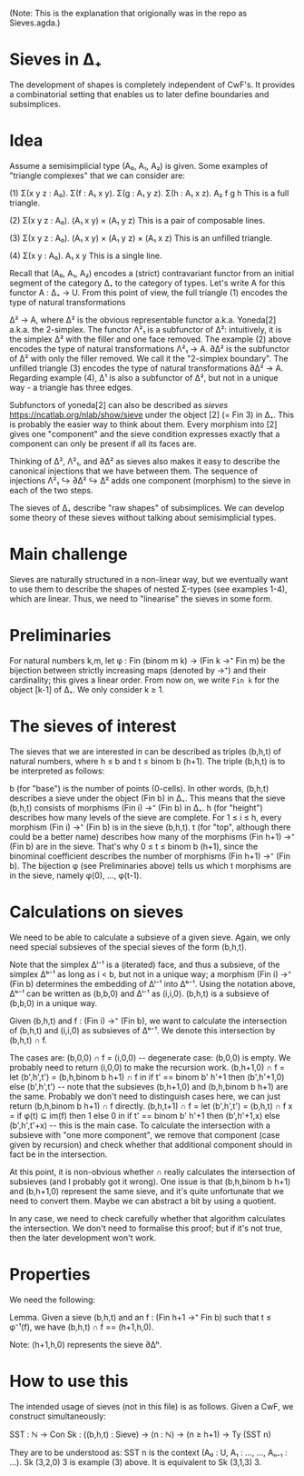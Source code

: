 (Note: This is the explanation that origionally was in
the repo as Sieves.agda.)

# Sieves in Δ₊

The development of shapes is completely independent of
CwF's. It provides a combinatorial setting that enables us
to later define boundaries and subsimplices.

# Idea

Assume a semisimplicial type (A₀, A₁, A₂) is given. Some
examples of "triangle complexes" that we can consider are:

(1) Σ(x y z : A₀).
     Σ(f : A₁ x y). Σ(g : A₁ y z). Σ(h : A₁ x z).
      A₂ f g h
    This is a full triangle.

(2) Σ(x y z : A₀). (A₁ x y) × (A₁ y z)
    This is a pair of composable lines.

(3) Σ(x y z : A₀). (A₁ x y) × (A₁ y z) × (A₁ x z)
    This is an unfilled triangle.

(4) Σ(x y : A₀). A₁ x y
    This is a single line.

Recall that (A₀, A₁, A₂) encodes a (strict) contravariant
functor from an initial segment of the category Δ₊ to the
category of types. Let's write A for this functor
  A : Δ₊ → U.
From this point of view, the full triangle (1) encodes the
type of natural transformations

  Δ² → A,
where Δ² is the obvious representable functor a.k.a.
Yoneda[2] a.k.a. the 2-simplex. The functor Λ²₁ is a
subfunctor of Δ²: intuitively, it is the simplex Δ² with the
filler and one face removed.
The example (2) above encodes the type of natural
transformations
  Λ²₁ → A.
∂Δ² is the subfunctor of Δ² with only the filler removed. We
call it the "2-simplex boundary". The unfilled triangle (3)
encodes the type of natural transformations
  ∂Δ² → A.
Regarding example (4), Δ¹ is also a subfunctor of Δ², but
not in a unique way - a triangle has three edges.

Subfunctors of yoneda[2] can also be described as *sieves*
  https://ncatlab.org/nlab/show/sieve
under the object [2] (= Fin 3) in Δ₊. This is probably the
easier way to think about them. Every morphism into [2]
gives one "component" and the sieve condition expresses
exactly that a component can only be present if all its
faces are.

Thinking of Δ², Λ²₁, and ∂Δ² as sieves also makes it easy to
describe the canonical injections that we have between them.
The sequence of injections
  Λ²₁ ↪ ∂Δ² ↪ Δ²
adds one component (morphism) to the sieve in each of the
two steps.

The sieves of Δ₊ describe "raw shapes" of subsimplices. We
can develop some theory of these sieves without talking
about semisimplicial types.

# Main challenge

Sieves are naturally structured in a non-linear way, but we
eventually want to use them to describe the shapes of nested
Σ-types (see examples 1-4), which are linear. Thus, we need
to "linearise" the sieves in some form.

# Preliminaries

For natural numbers k,m, let
  φ : Fin (binom m k) → (Fin k →⁺ Fin m)
be the bijection between strictly increasing maps (denoted
by →⁺) and their cardinality; this gives a linear order.
From now on, we write `Fin k` for the object [k-1] of Δ₊. We
only consider k ≥ 1.

# The sieves of interest

The sieves that we are interested in can be described as
triples
  (b,h,t)
of natural numbers, where h ≤ b and t ≤ binom b (h+1). The
triple (b,h,t) is to be interpreted as follows:

b (for "base") is the number of points (0-cells).
  In other words, (b,h,t) describes a sieve under the object
  (Fin b) in Δ₊. This means that the sieve (b,h,t) consists
  of morphisms (Fin i) →⁺ (Fin b) in Δ₊.
h (for "height") describes how many levels of the sieve are
  complete. For 1 ≤ i ≤ h, every morphism (Fin i) →⁺ (Fin b)
  is in the sieve (b,h,t).
t (for "top", although there could be a better name)
  describes how many of the morphisms (Fin h+1) →⁺ (Fin b)
  are in the sieve. That's why 0 ≤ t ≤ binom b (h+1), since
  the binominal coefficient describes the number of
  morphisms (Fin h+1) →⁺ (Fin b). The bijection φ (see
  Preliminaries above) tells us which t morphisms are in the
  sieve, namely φ(0), ..., φ(t-1).

# Calculations on sieves

We need to be able to calculate a subsieve of a given sieve.
Again, we only need special subsieves of the special sieves
of the form (b,h,t).

Note that the simplex Δⁱ⁻¹ is a (iterated) face, and thus a
subsieve, of the simplex Δᵇ⁻¹ as long as i < b, but not in a
unique way; a morphism (Fin i) →⁺ (Fin b) determines the
embedding of Δⁱ⁻¹ into Δᵇ⁻¹. Using the notation above, Δᵇ⁻¹
can be written as (b,b,0) and Δⁱ⁻¹ as (i,i,0).  (b,h,t) is a
subsieve of (b,b,0) in a unique way.

Given (b,h,t) and f : (Fin i) →⁺ (Fin b), we want to
calculate the intersection of (b,h,t) and (i,i,0) as
subsieves of Δᵇ⁻¹. We denote this intersection by
  (b,h,t) ∩ f.

The cases are:
  (b,0,0) ∩ f = (i,0,0) -- degenerate case: (b,0,0) is empty.
    We probably need to return (i,0,0) to make the recursion
    work.
  (b,h+1,0) ∩ f =
    let
      (b',h',t') = (b,h,binom b h+1) ∩ f
    in
      if t' == binom b' h'+1 then (b',h'+1,0) else (b',h',t')
      -- note that the subsieves (b,h+1,0) and
      (b,h,binom b h+1) are the same. Probably we don't need
      to distinguish cases here, we can just return
      (b,h,binom b h+1) ∩ f  directly.
  (b,h,t+1) ∩ f =
    let
      (b',h',t') = (b,h,t) ∩ f
      x = if φ(t) ⊆ im(f) then 1 else 0
    in
      if t' == binom b' h'+1
         then (b',h'+1,x) else (b',h',t'+x)
  -- this is the main case. To calculate the intersection
     with a subsieve with "one more component", we remove
     that component (case given by recursion) and check
     whether that additional component should in fact be in
     the intersection.

At this point, it is non-obvious whether ∩ really calculates
the intersection of subsieves (and I probably got it wrong).
One issue is that (b,h,binom b h+1) and (b,h+1,0) represent
the same sieve, and it's quite unfortunate that we need to
convert them. Maybe we can abstract a bit by using a
quotient.

In any case, we need to check carefully whether that
algorithm calculates the intersection. We don't need to
formalise this proof; but if it's not true, then the later
development won't work.

# Properties

We need the following:

Lemma. Given a sieve (b,h,t) and an f : (Fin h+1 →⁺ Fin b)
such that t ≤ φ⁻¹(f), we have
  (b,h,t) ∩ f == (h+1,h,0).

Note: (h+1,h,0) represents the sieve ∂Δʰ.

# How to use this

The intended usage of sieves (not in this file) is as
follows. Given a CwF, we construct simultaneously:

SST : ℕ → Con
Sk : ((b,h,t) : Sieve) → (n : ℕ) → (n ≥ h+1) → Ty (SST n)

They are to be understood as:
SST n is the context (A₀ : U, A₁ : ..., ..., Aₙ₋₁ : ...).
Sk (3,2,0) 3 is example (3) above. It is equivalent to
Sk (3,1,3) 3.

